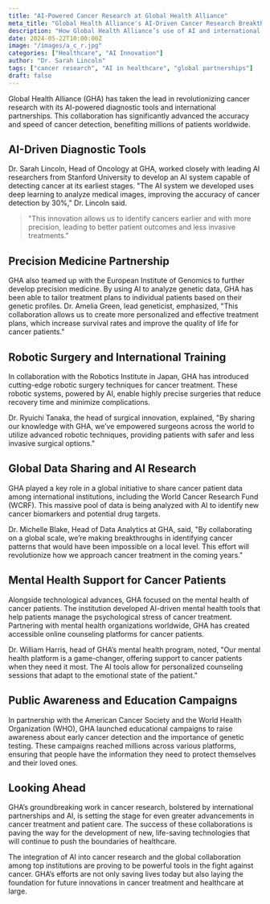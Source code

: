 ```yaml
---
title: "AI-Powered Cancer Research at Global Health Alliance"
meta_title: "Global Health Alliance's AI-Driven Cancer Research Breakthroughs"
description: "How Global Health Alliance’s use of AI and international collaboration is transforming cancer diagnosis and treatment."
date: 2024-05-22T10:00:00Z
image: "/images/a_c_r.jpg"
categories: ["Healthcare", "AI Innovation"]
author: "Dr. Sarah Lincoln"
tags: ["cancer research", "AI in healthcare", "global partnerships"]
draft: false
---
```


Global Health Alliance (GHA) has taken the lead in revolutionizing cancer research with its AI-powered diagnostic tools and international partnerships. This collaboration has significantly advanced the accuracy and speed of cancer detection, benefiting millions of patients worldwide.

## AI-Driven Diagnostic Tools

Dr. Sarah Lincoln, Head of Oncology at GHA, worked closely with leading AI researchers from Stanford University to develop an AI system capable of detecting cancer at its earliest stages. "The AI system we developed uses deep learning to analyze medical images, improving the accuracy of cancer detection by 30%," Dr. Lincoln said.

> "This innovation allows us to identify cancers earlier and with more precision, leading to better patient outcomes and less invasive treatments."

## Precision Medicine Partnership

GHA also teamed up with the European Institute of Genomics to further develop precision medicine. By using AI to analyze genetic data, GHA has been able to tailor treatment plans to individual patients based on their genetic profiles. Dr. Amelia Green, lead geneticist, emphasized, "This collaboration allows us to create more personalized and effective treatment plans, which increase survival rates and improve the quality of life for cancer patients."

## Robotic Surgery and International Training

In collaboration with the Robotics Institute in Japan, GHA has introduced cutting-edge robotic surgery techniques for cancer treatment. These robotic systems, powered by AI, enable highly precise surgeries that reduce recovery time and minimize complications.

Dr. Ryuichi Tanaka, the head of surgical innovation, explained, "By sharing our knowledge with GHA, we’ve empowered surgeons across the world to utilize advanced robotic techniques, providing patients with safer and less invasive surgical options."

## Global Data Sharing and AI Research

GHA played a key role in a global initiative to share cancer patient data among international institutions, including the World Cancer Research Fund (WCRF). This massive pool of data is being analyzed with AI to identify new cancer biomarkers and potential drug targets.

Dr. Michelle Blake, Head of Data Analytics at GHA, said, "By collaborating on a global scale, we’re making breakthroughs in identifying cancer patterns that would have been impossible on a local level. This effort will revolutionize how we approach cancer treatment in the coming years."

## Mental Health Support for Cancer Patients

Alongside technological advances, GHA focused on the mental health of cancer patients. The institution developed AI-driven mental health tools that help patients manage the psychological stress of cancer treatment. Partnering with mental health organizations worldwide, GHA has created accessible online counseling platforms for cancer patients.

Dr. William Harris, head of GHA’s mental health program, noted, "Our mental health platform is a game-changer, offering support to cancer patients when they need it most. The AI tools allow for personalized counseling sessions that adapt to the emotional state of the patient."

## Public Awareness and Education Campaigns

In partnership with the American Cancer Society and the World Health Organization (WHO), GHA launched educational campaigns to raise awareness about early cancer detection and the importance of genetic testing. These campaigns reached millions across various platforms, ensuring that people have the information they need to protect themselves and their loved ones.

## Looking Ahead

GHA’s groundbreaking work in cancer research, bolstered by international partnerships and AI, is setting the stage for even greater advancements in cancer treatment and patient care. The success of these collaborations is paving the way for the development of new, life-saving technologies that will continue to push the boundaries of healthcare.

The integration of AI into cancer research and the global collaboration among top institutions are proving to be powerful tools in the fight against cancer. GHA’s efforts are not only saving lives today but also laying the foundation for future innovations in cancer treatment and healthcare at large.
